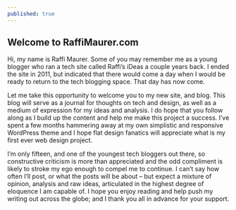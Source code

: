 ```yaml
---
published: true
---
```


## Welcome to RaffiMaurer.com

Hi, my name is Raffi Maurer. Some of you may remember me as a young blogger who ran a tech site called Raffi’s iDeas a couple years back. I ended the site in 2011, but indicated that there would come a day when I would be ready to return to the tech blogging space. That day has now come.

Let me take this opportunity to welcome you to my new site, and blog. This blog will serve as a journal for thoughts on tech and design, as well as a medium of expression for my ideas and analysis. I do hope that you follow along as I build up the content and help me make this project a success. I’ve spent a few months hammering away at my own simplistic and responsive WordPress theme and I hope flat design fanatics will appreciate what is my first ever web design project.

I’m only fifteen, and one of the youngest tech bloggers out there, so constructive criticism is more than appreciated and the odd compliment is likely to stroke my ego enough to compel me to continue. I can’t say how often I’ll post, or what the posts will be about – but expect a mixture of opinion, analysis and raw ideas, articulated in the highest degree of eloquence I am capable of. I hope you enjoy reading and help push my writing out across the globe; and I thank you all in advance for your support.
